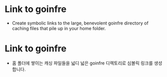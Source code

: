 # Link to goinfre
- Create symbolic links to the large, benevolent goinfre directory of caching files that pile up in your home folder.

# Link to goinfre
- 홈 폴더에 쌓이는 캐싱 파일들을 넓디 넓은 goinfre 디렉토리로 심볼릭 링크를 생성합니다.
